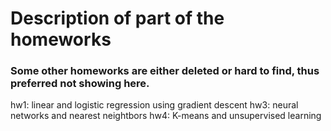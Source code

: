 # Description of part of the homeworks
### Some other homeworks are either deleted or hard to find, thus preferred not showing here.
hw1: linear and logistic regression using gradient descent
hw3: neural networks and nearest neightbors
hw4: K-means and unsupervised learning
